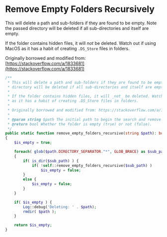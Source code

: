 # Remove Empty Folders Recursively

This will delete a path and sub-folders if they are found to be empty. Note the passed directory will be deleted if all sub-directories and itself are empty. 

If the folder contains hidden files, it will _not_ be deleted. Watch out if using MacOS as it has a habit of creating `.DS_Store` files in folders.

Originally borrowed and modified from: [https://stackoverflow.com/a/1833681](https://stackoverflow.com/a/1833681)


```php
/**
 * This will delete a path and sub-folders if they are found to be empty. Note the passed
 * directory will be deleted if all sub-directories and itself are empty.
 *
 * If the folder contains hidden files, it will _not_ be deleted. Watch out if using MacOS
 * as it has a habit of creating .DS_Store files in folders.
 *
 * Originally borrowed and modified from: https://stackoverflow.com/a/1833681
 *
 * @param string $path The initial path to begin the search and remove from.
 * @return bool Whether the folder is empty (true) or not (false).
 */
public static function remove_empty_folders_recursive(string $path): bool
{
    $is_empty = true;

    foreach( glob($path.DIRECTORY_SEPARATOR."*", GLOB_BRACE) as $sub_path )
    {
        if( is_dir($sub_path) ) {
            if( !self::remove_empty_folders_recursive($sub_path) )
                $is_empty = false;
        }
        else {
            $is_empty = false;
        }
    }

    if( $is_empty ) {
        Log::debug('Deleting: ' . $path);
        rmdir( $path );
    }

    return $is_empty;
}
```
